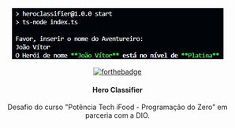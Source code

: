 <div align="center">

<img src="./screenshots/1.png" />

[![forthebadge](https://forthebadge.com/images/badges/made-with-typescript.svg)](https://forthebadge.com)

<h4>Hero Classifier</h4>

Desafio do curso "Potência Tech iFood - Programação do Zero" em parceria com a DIO.

</div>